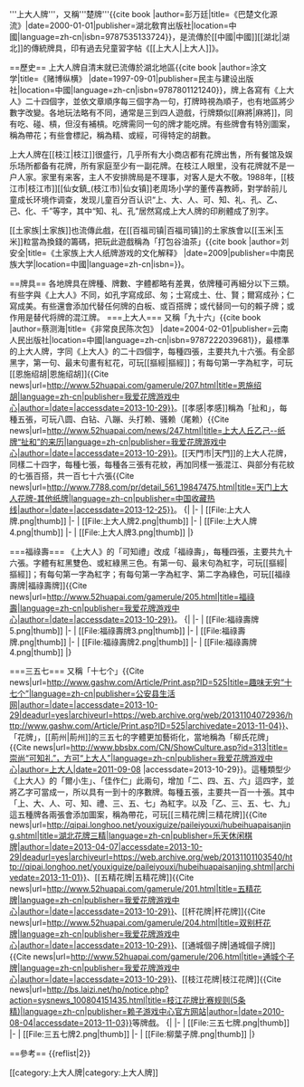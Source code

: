 '''上大人牌'''，又稱'''楚牌'''<ref name="巴楚文化源流">{{cite book |author=彭万廷|title=《巴楚文化源流》|date=2000-01-01|publisher=湖北敎育出版社|location=中國|language=zh-cn|isbn=9787535133724}}</ref>，是流傳於[[中國|中國]][[湖北|湖北]]的傳統牌具，印有過去兒童習字帖《[[上大人|上大人]]》。

==歷史==
上大人牌自清末就已流傳於湖北地區<ref name="赌博纵横">{{cite book |author=涂文学|title=《赌博纵横》 |date=1997-09-01|publisher=民主与建设出版社|location=中國|language=zh-cn|isbn=9787801121240}}</ref>，牌上各寫有《上大人》二十四個字，並依文章順序每三個字為一句，打牌時視為順子，也有地區將少數字改變。各地玩法略有不同，通常是三到四人遊戲，行牌類似[[麻將|麻將]]，同有吃、碰、槓，但沒有補槓。吃牌需同一句的牌才能吃牌。有些牌會有特別圖案，稱為帶花；有些會標記，稱為精、或經，可得特定的胡數。<ref name="恩施绍胡"></ref><ref name="福祿壽"></ref><ref name="湖北花牌三精"></ref><ref name="五精花牌"></ref><ref name="杆花牌"></ref><ref name="通城个子牌"></ref><ref name="枝江花牌比赛规则(5条精)"></ref>

上大人牌在[[枝江|枝江]]很盛行，几乎所有大小商店都有花牌出售，所有餐馆及娱乐场所都备有花牌，所有家庭至少有一副花牌。在枝江人眼里，没有花牌就不是一户人家。家里有来客，主人不安排牌局是不理事，对客人是大不敬。1988年，[[枝江市|枝江市]][[仙女鎮_(枝江市)|仙女镇]]老周场小学的董传喜教師，對学龄前儿童成长环境作调查，发现儿童百分百认识“上、大、人、可、知、礼、孔、乙、己、化、千”等字，其中“知、礼、孔”居然寫成上大人牌的印刷體成了別字。<ref name="崇尚“可知礼”，方可“上大人”"></ref>

[[土家族|土家族]]也流傳此戲，在[[百福司镇|百福司镇]]的土家族會以[[玉米|玉米]]粒當為換錢的籌碼，把玩此遊戲稱為「打包谷油茶」<ref name="土家族上大人纸牌游戏的文化解释">{{cite book |author=刘安全|title=《土家族上大人纸牌游戏的文化解释》 |date=2009|publisher=中南民族大学|location=中國|language=zh-cn|isbn=}}</ref>。

==牌具==
各地牌具在牌種、牌數、字體都略有差異，依牌種可再細分以下三類。有些字與《上大人》不同，如孔字寫成邱、匆；士寫成土、仕、賢；爾寫成孙；仁寫成美。有些還會添加代替任何牌的白板、或百搭牌；或代替同一句的賴子牌；或作用是替代将牌的混江牌。
===上大人===
又稱「九十六」<ref name="非常良民陈次包">{{cite book |author=蔡测海|title=《非常良民陈次包》 |date=2004-02-01|publisher=云南人民出版社|location=中國|language=zh-cn|isbn=9787222039681}}</ref>，最標準的上大人牌，字同《上大人》的二十四個字，每種四張，主要共九十六張。有全部黑字，第一句、最末句畫有紅花，可玩[[摳經|摳經]]<ref name="赌博纵横"></ref>；有每句第一字為紅字，可玩[[恩施绍胡|恩施绍胡]]<ref name="恩施绍胡">{{Cite news|url=http://www.52huapai.com/gamerule/207.html|title=恩施绍胡|language=zh-cn|publisher=我爱花牌游戏中心|author=|date=|accessdate=2013-10-29}}</ref>。[[孝感|孝感]]稱為「扯和」，每種五張，可玩八圆、白钻、八蹦、头打赖、骚赖（尾赖）<ref name="扯和">{{Cite news|url=http://www.52huapai.com/news/247.html|title=上大人丘乙己--纸牌“扯和”的来历|language=zh-cn|publisher=我爱花牌游戏中心|author=|date=|accessdate=2013-10-29}}</ref>。[[天門市|天門]]的上大人花牌，同樣二十四字，每種七張，每種各三張有花紋，再加同樣一張混江、與部分有花紋的七張百搭，共一百七十六張<ref name="天門上大人">{{Cite news|url=http://www.7788.com/pr/detail_561_19847475.html|title=天门上大人花牌-其他纸牌|language=zh-cn|publisher=中国收藏热线|author=|date=|accessdate=2013-12-25}}</ref>。
{|
|-
| [[File:上大人牌.png|thumb]] 
|-
| [[File:上大人牌2.png|thumb]]
|-
| [[File:上大人牌4.png|thumb]]
|-
| [[File:上大人牌3.png|thumb]]
|}

===福祿壽===
《上大人》的「可知禮」改成「福祿壽」，每種四張，主要共九十六張。字體有紅黑雙色、或紅綠黑三色。有第一句、最末句為紅字，可玩[[摳經|摳經]]<ref name="赌博纵横"></ref>；有每句第一字為紅字；有每句第一字為紅字、第二字為綠色，可玩[[福祿壽牌|福祿壽牌]]<ref name="福祿壽">{{Cite news|url=http://www.52huapai.com/gamerule/205.html|title=福祿壽|language=zh-cn|publisher=我爱花牌游戏中心|author=|date=|accessdate=2013-10-29}}</ref>。
{|
|-
| [[File:福祿壽牌5.png|thumb]] 
|-
| [[File:福祿壽牌3.png|thumb]]
|-
| [[File:福祿壽牌.png|thumb]] 
|-
| [[File:福祿壽牌2.png|thumb]]
|-
| [[File:福祿壽牌4.png|thumb]] 
|}

===三五七===
又稱「十七个」<ref name="趣味无穷“十七个”">{{Cite news|url=http://www.gashw.com/Article/Print.asp?ID=525|title=趣味无穷“十七个”|language=zh-cn|publisher=公安县生活网|author=|date=|accessdate=2013-10-29|deadurl=yes|archiveurl=https://web.archive.org/web/20131104072936/http://www.gashw.com/Article/Print.asp?ID=525|archivedate=2013-11-04}}</ref>、「花牌」<ref name="趣味无穷“十七个”"></ref>，[[荊州|荊州]]的三五七的字體更加藝術化，當地稱為「柳氏花牌」<ref name="崇尚“可知礼”，方可“上大人”">{{Cite news|url=http://www.bbsbx.com/CN/ShowCulture.asp?id=313|title=崇尚“可知礼”，方可“上大人”|language=zh-cn|publisher=我爱花牌游戏中心|author=上大人|date=2011-09-08 |accessdate=2013-10-29}}</ref>。這種類型少《上大人》的「爾小生」、「佳作仁」此兩句，增加「二、四、五、六」這四字，並將乙字可當成一，所以具有一到十的序數牌。每種五張，主要共一百一十張。其中「上、大、人、可、知、禮、三、五、七」為紅字。以及「乙、三、五、七、九」這五種牌各兩張會添加圖案，稱為帶花，可玩[[三精花牌|三精花牌]]<ref name="湖北花牌三精">{{Cite news|url=http://qipai.longhoo.net/youxiguize/paileiyouxi/hubeihuapaisanjing.shtml|title=湖北花牌三精|language=zh-cn|publisher=乐天休闲棋牌|author=|date=2013-04-07|accessdate=2013-10-29|deadurl=yes|archiveurl=https://web.archive.org/web/20131101103540/http://qipai.longhoo.net/youxiguize/paileiyouxi/hubeihuapaisanjing.shtml|archivedate=2013-11-01}}</ref>、[[五精花牌|五精花牌]]<ref name="五精花牌">{{Cite news|url=http://www.52huapai.com/gamerule/201.html|title=五精花牌|language=zh-cn|publisher=我爱花牌游戏中心|author=|date=|accessdate=2013-10-29}}</ref>、[[杆花牌|杆花牌]]<ref name="杆花牌">{{Cite news|url=http://www.52huapai.com/gamerule/204.html|title=双别杆花牌|language=zh-cn|publisher=我爱花牌游戏中心|author=|date=|accessdate=2013-10-29}}</ref>、[[通城個子牌|通城個子牌]]<ref name="通城个子牌">{{Cite news|url=http://www.52huapai.com/gamerule/206.html|title=通城个子牌|language=zh-cn|publisher=我爱花牌游戏中心|author=|date=|accessdate=2013-10-29}}</ref>、[[枝江花牌|枝江花牌]]<ref name="枝江花牌比赛规则(5条精)">{{Cite news|url=http://bs.laizi.net/hp/notice.php?action=sysnews_100804151435.html|title=枝江花牌比赛规则(5条精)|language=zh-cn|publisher=赖子游戏中心官方网站|author=|date=2010-08-04|accessdate=2013-11-03}}</ref>等牌戲。
{|
|-
| [[File:三五七牌.png|thumb]]
|-
| [[File:三五七牌2.png|thumb]]
|-
| [[File:柳葉子牌.png|thumb]]
|}

==參考==
{{reflist|2}}

[[category:上大人牌|category:上大人牌]]